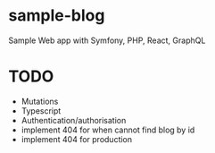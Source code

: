 # sample-blog
Sample Web app with Symfony, PHP, React, GraphQL

# TODO
- Mutations
- Typescript
- Authentication/authorisation
- implement 404 for when cannot find blog by id
- implement 404 for production